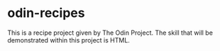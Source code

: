 # odin-recipes

This is a recipe project given by The Odin Project. 
The skill that will be demonstrated within this project is HTML.